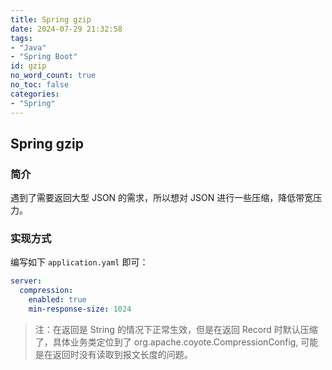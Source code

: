 ```yaml
---
title: Spring gzip
date: 2024-07-29 21:32:58
tags:
- "Java"
- "Spring Boot"
id: gzip
no_word_count: true
no_toc: false
categories:
- "Spring"
---
```


## Spring gzip

### 简介

遇到了需要返回大型 JSON 的需求，所以想对 JSON 进行一些压缩，降低带宽压力。

### 实现方式

编写如下 `application.yaml` 即可：

```yaml
server:
  compression:
    enabled: true
    min-response-size: 1024
```

> 注：在返回是 String 的情况下正常生效，但是在返回 Record 时默认压缩了，具体业务类定位到了 org.apache.coyote.CompressionConfig, 可能是在返回时没有读取到报文长度的问题。
